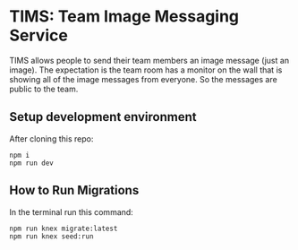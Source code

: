 # TIMS: Team Image Messaging Service

TIMS allows people to send their team members an image message (just an image). The expectation is the team room has a monitor on the wall that is showing all of the image messages from everyone. So the messages are public to the team.

## Setup development environment

After cloning this repo:

```shell
npm i
npm run dev
```

## How to Run Migrations

In the terminal run this command:

```shell
npm run knex migrate:latest
npm run knex seed:run
```
